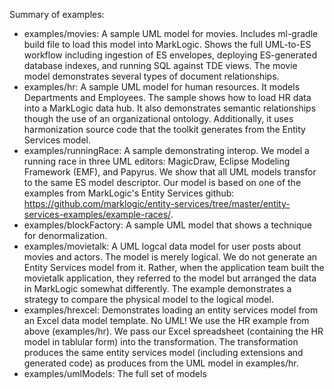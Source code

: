 Summary of examples:

- examples/movies: A sample UML model for movies. Includes ml-gradle build file to load this model into MarkLogic. Shows the full UML-to-ES workflow including ingestion of ES envelopes, deploying ES-generated database indexes, and running SQL against TDE views. The movie model demonstrates several types of document relationships. 
- examples/hr: A sample UML model for human resources. It models Departments and Employees. The sample shows how to load HR data into a MarkLogic data hub. It also demonstrates semantic relationships though the use of an organizational ontology. Additionally, it uses harmonization source code that the toolkit generates from the Entity Services model.
- examples/runningRace: A sample demonstrating interop. We model a running race in three UML editors: MagicDraw, Eclipse Modeling Framework (EMF), and Papyrus. We show that all UML models transfor to the same ES model descriptor. Our model is based on one of the examples from MarkLogic's Entity Services github: <https://github.com/marklogic/entity-services/tree/master/entity-services-examples/example-races/>. 
- examples/blockFactory: A sample UML model that shows a technique for denormalization.
- examples/movietalk: A UML logcal data model for user posts about movies and actors. The model is merely logical. We do not generate an Entity Services model from it. Rather, when the application team built the movietalk application, they referred to the model but arranged the data in MarkLogic somewhat differently. The example demonstrates a strategy to compare the physical model to the logical model.  
- examples/hrexcel: Demonstrates loading an entity services model from an Excel data model template. No UML! We use the HR example from above (examples/hr). We pass our Excel spreadsheet (containing the HR model in tablular form) into the transformation. The transformation produces the same entity services model (including extensions and generated code) as produces from the UML model in examples/hr. 
- examples/umlModels: The full set of models
